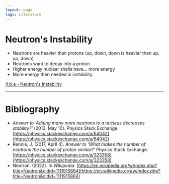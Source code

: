```yaml
---
layout: page
tags: Literature
---
```


# Neutron's Instability

- Neutrons are heavier than protons (up, down, down is heavier than up, up, down)
- Neutrons want to decay into a proton
- Higher energy nuclear shells have… more energy
- More energy then needed is instability.

[4,b,a - Neutron's Instability](../3%20Permanent%20Notes/4,b,a%20-%20Neutron's%20Instability)

---

# Bibliography

- _Answer to ‘Adding many more neutrons to a nucleus decreases stability?’_ (2013, May 10). Physics Stack Exchange. [https://physics.stackexchange.com/a/64042](https://physics.stackexchange.com/a/64042)
- Rennie, J. (2017, April 4). _Answer to ‘What makes the number of neutrons the number of proton similar?’_ Physics Stack Exchange. [https://physics.stackexchange.com/a/323358](https://physics.stackexchange.com/a/323358)
- Neutron. (2022). In _Wikipedia_. [https://en.wikipedia.org/w/index.php?title=Neutron&oldid=1111915864](https://en.wikipedia.org/w/index.php?title=Neutron&oldid=1111915864)